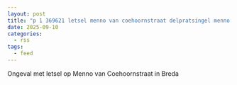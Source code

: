 ```yaml
---
layout: post
title: "p 1 369621 letsel menno van coehoornstraat delpratsingel menno van coehoornstraat breda"
date: 2025-09-10
categories: 
  - rss
tags: 
  - feed
---
```


Ongeval met letsel op Menno van Coehoornstraat in Breda

